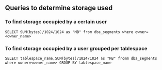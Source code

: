 ## Queries to determine storage used

### To find storage occupied by a certain user

```
SELECT SUM(bytes)/1024/1024 as "MB" from dba_segments where owner=<owner_name>
```

### To find storage occupied by a user grouped per tablespace

```
SELECT tablespace_name,SUM(bytes)/1024/1024 as "MB" fromm dba_segments where owner=<owner_name> GROUP BY tablespace_name
```
